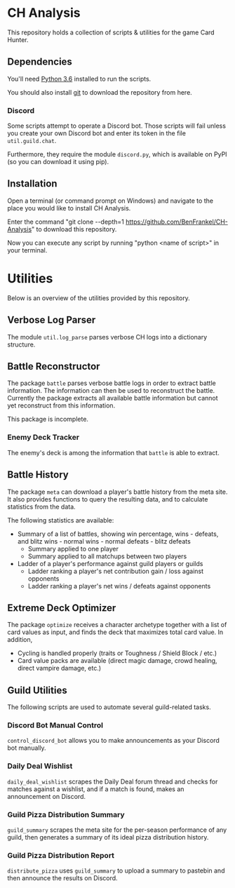 # CH Analysis

This repository holds a collection of scripts & utilities for the game Card Hunter.


## Dependencies

You'll need [Python 3.6](https://www.python.org/downloads/release/python-361/) installed to run the scripts.

You should also install [git](https://git-scm.com/downloads) to download the repository from here.


### Discord

Some scripts attempt to operate a Discord bot. Those scripts will fail unless you create your own Discord bot and enter its token in the file `util.guild.chat`.

Furthermore, they require the module `discord.py`, which is available on PyPI (so you can download it using pip).


## Installation

Open a terminal (or command prompt on Windows) and navigate to the place you would like to install CH Analysis.

Enter the command "git clone --depth=1 https://github.com/BenFrankel/CH-Analysis" to download this repository.

Now you can execute any script by running "python \<name of script\>" in your terminal.


# Utilities

Below is an overview of the utilities provided by this repository.


## Verbose Log Parser

The module `util.log_parse` parses verbose CH logs into a dictionary structure.


## Battle Reconstructor

The package `battle` parses verbose battle logs in order to extract battle information. The information can then be used to reconstruct the battle. Currently the package extracts all available battle information but cannot yet reconstruct from this information.

This package is incomplete.

### Enemy Deck Tracker

The enemy's deck is among the information that `battle` is able to extract.


## Battle History

The package `meta` can download a player's battle history from the meta site. It also provides functions to query the resulting data, and to calculate statistics from the data.

The following statistics are available:

- Summary of a list of battles, showing win percentage, wins - defeats, and blitz wins - normal wins - normal defeats - blitz defeats
    - Summary applied to one player
    - Summary applied to all matchups between two players
- Ladder of a player's performance against guild players or guilds
    - Ladder ranking a player's net contribution gain / loss against opponents
    - Ladder ranking a player's net wins / defeats against opponents


## Extreme Deck Optimizer

The package `optimize` receives a character archetype together with a list of card values as input, and finds the deck that maximizes total card value. In addition,

- Cycling is handled properly (traits or Toughness / Shield Block / etc.)
- Card value packs are available (direct magic damage, crowd healing, direct vampire damage, etc.)


## Guild Utilities

The following scripts are used to automate several guild-related tasks.

### Discord Bot Manual Control

`control_discord_bot` allows you to make announcements as your Discord bot manually.

### Daily Deal Wishlist

`daily_deal_wishlist` scrapes the Daily Deal forum thread and checks for matches against a wishlist, and if a match is found, makes an announcement on Discord.

### Guild Pizza Distribution Summary

`guild_summary` scrapes the meta site for the per-season performance of any guild, then generates a summary of its ideal pizza distribution history.

### Guild Pizza Distribution Report

`distribute_pizza` uses `guild_summary` to upload a summary to pastebin and then announce the results on Discord.
